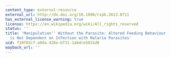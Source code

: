 ```yaml
---
content_type: external-resource
external_url: http://dx.doi.org/10.1098/rspb.2013.0711
has_external_license_warning: true
license: https://en.wikipedia.org/wiki/All_rights_reserved
status: ''
title: 'Manipulation'' Without the Parasite: Altered Feeding Behaviour of Mosquitoes
  is Not Dependent on Infection with Malaria Parasites'
uid: f10f83cf-a0da-426e-bf31-1abdce5831d8
wayback_url: ''
---
```

